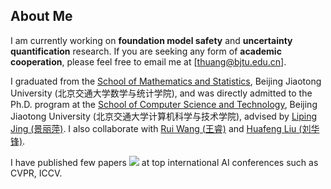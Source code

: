 ## About Me

I am currently working on **foundation model safety** and **uncertainty quantification** research. If you are seeking any form of **academic cooperation**, please feel free to email me at [thuang@bjtu.edu.cn].

I graduated from the [School of Mathematics and Statistics](https://soms.bjtu.edu.cn/index.htm), Beijing Jiaotong University (北京交通大学数学与统计学院), and was directly admitted to the Ph.D. program at the [School of Computer Science and Technology](https://cs.bjtu.edu.cn/index.htm), Beijing Jiaotong University (北京交通大学计算机科学与技术学院), advised by [Liping Jing (景丽萍)](https://faculty.bjtu.edu.cn/8249/). I also collaborate with [Rui Wang (王睿)](https://faculty.bjtu.edu.cn/9588/) and [Huafeng Liu (刘华锋)](https://faculty.bjtu.edu.cn/10087/).

I have published few papers <a href='https://scholar.google.com/citations?user=t6EahAsAAAAJ'><img src="https://img.shields.io/endpoint?logo=Google%20Scholar&url=https%3A%2F%2Fcdn.jsdelivr.net%2Fgh%2FRayeRen%2Frayeren.github.io@google-scholar-stats%2Fgs_data_shieldsio.json&labelColor=f6f6f6&color=9cf&style=flat&label=citations"></a> at top international AI conferences such as CVPR, ICCV.


